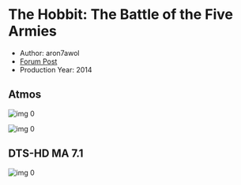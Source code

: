 # The Hobbit: The Battle of the Five Armies

* Author: aron7awol
* [Forum Post](https://www.avsforum.com/threads/bass-eq-for-filtered-movies.2995212/post-56883516)
* Production Year: 2014

## Atmos

![img 0](https://i.imgur.com/nHqyBpI.jpg)

![img 0](https://i.imgur.com/zl9EmNH.png)

## DTS-HD MA 7.1

![img 0](https://i.imgur.com/scjDvEg.jpg)

